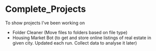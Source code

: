 # Complete_Projects
To show projects I've been working on

 - Folder Cleaner
         (Move files to folders based on file type)
 - Housing Market Bot
         (to get and store online listings of real estate in given city. Updated each run. 
          Collect data to analyse it later)

